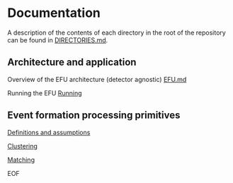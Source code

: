 # Documentation
A description of the contents of each directory in the root of the repository can be found in [DIRECTORIES.md](DIRECTORIES.md).


## Architecture and application
Overview of the EFU architecture (detector agnostic)
[EFU.md](EFU.md)

Running the EFU
[Running](../src/efu/efu.md)


## Event formation processing primitives
[Definitions and assumptions](../src/common/reduction/primitives.md)

[Clustering](../src/common/reduction/clustering/clusterer.md)

[Matching](../src/common/reduction/matching/matcher.md)

EOF
